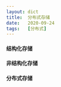 ```yaml
---
layout: dict
title:  分布式存储
date:   2020-09-24
tags:   [分布式]
---
```


#### 结构化存储

#### 非结构化存储

#### 分布式存储
